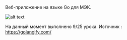 Веб-приложение на языке Go для МЭК.

![alt text](https://andreyex.ru/wp-content/uploads/2020/12/Kak-sozdat-prostoe-prilozhenie-na-yazyke-Go.png)

На данный момент выполнено 9/25 урока.
Источник : https://golangify.com/
